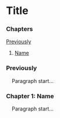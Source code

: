 # Title

### Chapters

[Previously](#previously)  
1. [Name](#chapter-1-name)

### Previously

&nbsp;&nbsp;&nbsp;&nbsp;Paragraph start...

### Chapter 1: Name

&nbsp;&nbsp;&nbsp;&nbsp;Paragraph start...
